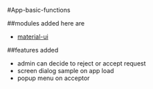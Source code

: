 #App-basic-functions

##modules added here are
* [material-ui](https://www.npmjs.com/package/material-ui-icons)

##features added
* admin can decide to reject or accept request
* screen dialog sample on app load
* popup menu on acceptor
